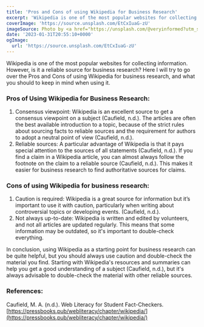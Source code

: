 ```yaml
---
title: 'Pros and Cons of using Wikipedia for Business Research'
excerpt: 'Wikipedia is one of the most popular websites for collecting information. However, is it a reliable source for business research? Here I will try to go over the Pros and Cons of using Wikipedia for business research, and what you should to keep in mind when using it.'
coverImage: 'https://source.unsplash.com/EtCxIuaG-zU'
imageSource: Photo by <a href="https://unsplash.com/@veryinformed?utm_source=unsplash&utm_medium=referral&utm_content=creditCopyText">Oberon Copeland @veryinformed.com</a> on <a href="https://unsplash.com/photos/EtCxIuaG-zU?utm_source=unsplash&utm_medium=referral&utm_content=creditCopyText">Unsplash</a>
date: '2023-01-31T20:55:10+0000'
ogImage:
  url: 'https://source.unsplash.com/EtCxIuaG-zU'
---
```


Wikipedia is one of the most popular websites for collecting information. However, is it a reliable source for business research? Here I will try to go over the Pros and Cons of using Wikipedia for business research, and what you should to keep in mind when using it.

### Pros of Using Wikipedia for Business Research:

1. Consensus viewpoint: Wikipedia is an excellent source to get a consensus viewpoint on a subject (Caufield, n.d.). The articles are often the best available introduction to a topic, because of the strict rules about sourcing facts to reliable sources and the requirement for authors to adopt a neutral point of view (Caufield, n.d.).
2. Reliable sources: A particular advantage of Wikipedia is that it pays special attention to the sources of all statements (Caufield, n.d.). If you find a claim in a Wikipedia article, you can almost always follow the footnote on the claim to a reliable source (Caufield, n.d.). This makes it easier for business research to find authoritative sources for claims.

### Cons of using Wikipedia for business research:

1. Caution is required: Wikipedia is a great source for information but it’s important to use it with caution, particularly when writing about controversial topics or developing events. (Caufield, n.d.).
2. Not always up-to-date: Wikipedia is written and edited by volunteers, and not all articles are updated regularly. This means that some information may be outdated, so it's important to double-check everything.

In conclusion, using Wikipedia as a starting point for business research can be quite helpful, but you should always use caution and double-check the material you find. Starting with Wikipedia's resources and summaries can help you get a good understanding of a subject (Caufield, n.d.), but it's always advisable to double-check the material with other reliable sources.

### References:

Caufield, M. A. (n.d.). Web Literacy for Student Fact-Checkers.
[https://pressbooks.pub/webliteracy/chapter/wikipedia/](https://pressbooks.pub/webliteracy/chapter/wikipedia/)
